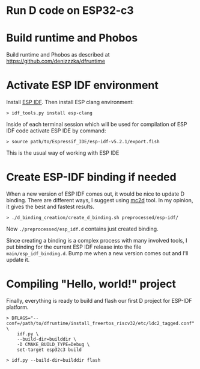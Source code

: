 Run D code on ESP32-c3
===============================

# Build runtime and Phobos

Build runtime and Phobos as described at https://github.com/denizzzka/dfruntime

# Activate ESP IDF environment

Install [ESP IDF](https://docs.espressif.com/projects/esp-idf/en/stable/esp32/get-started/index.html).
Then install ESP clang environment:
```
> idf_tools.py install esp-clang
```

Inside of each terminal session which will be used for compilation of ESP IDF code
activate ESP IDE by command:

```
> source path/to/Espressif_IDE/esp-idf-v5.2.1/export.fish
```

This is the usual way of working with ESP IDE

# Create ESP-IDF binding if needed

When a new version of ESP IDF comes out, it would be nice to update D binding.
There are different ways, I suggest using [mc2d](https://code.dlang.org/packages/mc2d) tool.
In my opinion, it gives the best and fastest results.

```
> ./d_binding_creation/create_d_binding.sh preprocessed/esp-idf/
```

Now `./preprocessed/esp_idf.d` contains just created binding.

Since creating a binding is a complex process with many involved tools, I put binding
for the current ESP IDF release into the file `main/esp_idf_binding.d`.
Bump me when a new version comes out and I'll update it.

# Compiling "Hello, world!" project

Finally, everything is ready to build and flash our first D project for ESP-IDF platform.

```
> DFLAGS="--conf=/path/to/dfruntime/install_freertos_riscv32/etc/ldc2_tagged.conf" \
    idf.py \
    --build-dir=builddir \
    -D CMAKE_BUILD_TYPE=Debug \
    set-target esp32c3 build

> idf.py --build-dir=builddir flash
```
